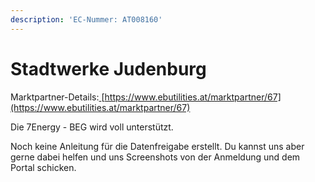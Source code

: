 ```yaml
---
description: 'EC-Nummer: AT008160'
---
```


# Stadtwerke Judenburg

Marktpartner-Details:[ ](https://www.ebutilities.at/marktpartner/17)[https://www.ebutilities.at/marktpartner/67](https://www.ebutilities.at/marktpartner/67)

Die 7Energy - BEG wird voll unterstützt.&#x20;

Noch keine Anleitung für die Datenfreigabe erstellt. Du kannst uns aber gerne dabei helfen und uns Screenshots von der Anmeldung und dem Portal schicken.  &#x20;

